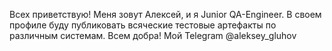 Всех приветствую! Меня зовут Алексей, и я Junior QA-Engineer. В своем профиле буду публиковать всяческие тестовые артефакты по различным системам. Всем добра!
Мой Telegram @aleksey_gluhov 
